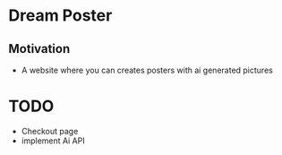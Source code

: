 # Dream Poster

## Motivation
- A website where you can creates posters with ai generated pictures

# TODO
- Checkout page
- implement Ai API
